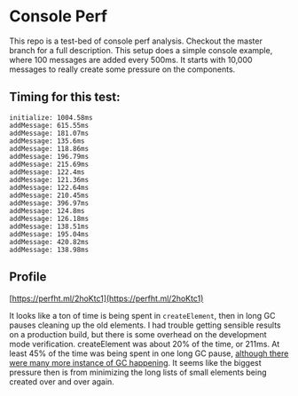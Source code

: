# Console Perf

This repo is a test-bed of console perf analysis. Checkout the master branch for a full description. This setup does a simple console example, where 100 messages are added every 500ms. It starts with 10,000 messages to really create some pressure on the components.

## Timing for this test:

```
initialize: 1004.58ms
addMessage: 615.55ms
addMessage: 181.07ms
addMessage: 135.6ms
addMessage: 118.86ms
addMessage: 196.79ms
addMessage: 215.69ms
addMessage: 122.4ms
addMessage: 121.36ms
addMessage: 122.64ms
addMessage: 210.45ms
addMessage: 396.97ms
addMessage: 124.8ms
addMessage: 126.18ms
addMessage: 138.51ms
addMessage: 195.04ms
addMessage: 420.82ms
addMessage: 138.98ms
```

## Profile

[https://perfht.ml/2hoKtc1](https://perfht.ml/2hoKtc1)

It looks like a ton of time is being spent in `createElement`, then in long GC pauses cleaning up the old elements. I had trouble getting sensible results on a production build, but there is some overhead on the development mode verification. createElement was about 20% of the time, or 211ms. At least 45% of the time was being spent in one long GC pause, [although there were many more instance of GC happening](https://perfht.ml/2hn9lBa). It seems like the biggest pressure then is from minimizing the long lists of small elements being created over and over again.  
